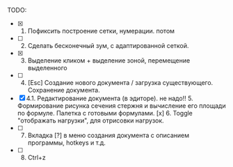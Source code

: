 TODO:

 - [x] 1. Пофиксить построение сетки, нумерации.
потом
 - [ ] 2. Сделать бесконечный зум, с адаптированной сеткой.
 - [x] 3. Выделение кликом + выделение зоной, перемещение выделенного
 - [ ] 4. [Esc] Создание нового документа / загрузка существующего. Сохранение документа.
 - [x] 4.1. Редактирование документа (в эдиторе).
не надо!! 5. Формирование рисунка сечения стержня и вычисление его площади по формуле. Палетка с готовыми формулами.
[x] 6. Toggle "отображать нагрузки", для отрисовки нагрузок.
 - [ ] 7. Вкладка [?] в меню создания документа с описанием программы, hotkeys и т.д.
 - [ ] 8. Ctrl+z
